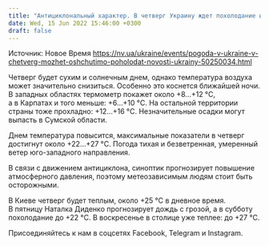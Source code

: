 ```yaml
---
title: "Антициклональный характер. В четверг Украину ждет похолодание и повышение атмосферного давления"
date: Wed, 15 Jun 2022 15:46:00 +0300
draft: false
---
```

Источник: Новое Время https://nv.ua/ukraine/events/pogoda-v-ukraine-v-chetverg-mozhet-oshchutimo-poholodat-novosti-ukrainy-50250034.html


 Четверг будет сухим и солнечным днем, однако температура воздуха может значительно снизиться. Особенно это коснется ближайшей ночи. В западных областях термометр покажет около +8…+12 °C, а в Карпатах и того меньше: +6…+10 °C. На остальной территории страны тоже прохладно: +12…+16 °C. Незначительные осадки могут выпасть в Сумской области.

Днем температура повысится, максимальные показатели в четверг достигнут около +22…+27 °C. Погода тихая и безветренная, умеренный ветер юго-западного направления.

В связи с движением антициклона, синоптик прогнозирует повышение атмосферного давления, поэтому метеозависимым людям стоит быть осторожными.

В Киеве четверг будет теплым, около +25 °C в дневное время. В пятницу Наталка Диденко прогнозирует дождь с грозой, а в субботу похолодание до +22 °C. В воскресенье в столице уже теплее: до +27 °C.

Присоединяйтесь к нам в соцсетях Facebook, Telegram и Instagram.

